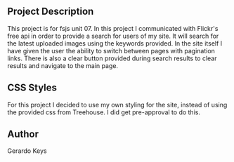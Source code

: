 ## Project Description

  This project is for fsjs unit 07. In this project I communicated with Flickr's free api in order to provide a search for users of my site. It will search for the latest uploaded images using the keywords provided. In the site itself I have given the user the ability to switch between pages with pagination links. There is also a clear button provided during search results to clear results and navigate to the main page.
  
## CSS Styles

  For this project I decided to use my own styling for the site, instead of using the provided css from Treehouse. I did get pre-approval to do this.
  
## Author

Gerardo Keys
